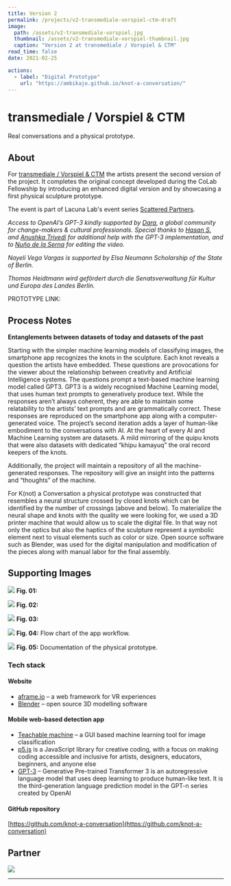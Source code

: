 ```yaml
---
title: Version 2
permalink: /projects/v2-transmediale-vorspiel-ctm-draft
image: 
  path: /assets/v2-transmediale-vorspiel.jpg
  thumbnail: /assets/v2-transmediale-vorspiel-thumbnail.jpg
  caption: "Version 2 at transmediale / Vorspiel & CTM"
read_time: false
date: 2021-02-25

actions:
  - label: "Digital Prototype"
    url: "https://ambikajo.github.io/knot-a-conversation/"
---
```


# transmediale / Vorspiel & CTM
Real conversations and a physical prototype.

## About
For [transmediale / Vorspiel & CTM](https://vorspiel.berlin/) the artists present the second version of the project. It completes the original concept developed during the CoLab Fellowship by introducing an enhanced digital version and by showcasing a first physical sculpture prototype. 

The event is part of Lacuna Lab's event series [Scattered Partners](https://lacunalab.org/events/transmediale-vorspiel-2021-or-scattered-partners).

*Access to OpenAI’s GPT-3 kindly supported by [Dara](https://www.dara.network/), a global community for change-makers & cultural professionals. Special thanks to [Hasan S.](https://curiouswala.com/) and [Anushka Trivedi](https://instagram.com/ophelia.game) for additional help with the GPT-3 implementation, and to [Nuño de la Serna](https://action-io.com/) for editing the video.*

*Nayeli Vega Vargas is supported by Elsa Neumann Scholarship of the State of Berlin.*

*Thomas Heidtmann wird gefördert durch die Senatsverwaltung für Kultur und Europa des Landes Berlin.*


PROTOTYPE LINK: 

## Process Notes
**Entanglements between datasets of today and datasets of the past**

Starting with the simpler machine learning models of classifying images, the smartphone app recognizes the knots in the sculpture. Each knot reveals a question the artists have embedded. These questions are provocations for the viewer about the relationship between creativity and Artificial Intelligence systems. The questions prompt a text-based machine learning model called GPT3. GPT3 is a widely recognised Machine Learning model, that uses human text prompts to generatively produce text. While the responses aren’t always coherent, they are able to maintain some relatability to the artists’ text prompts and are grammatically correct. These responses are reproduced on the smartphone app along with a computer-generated voice. The project’s second iteration adds a layer of human-like embodiment to the conversations with AI. 
At the heart of every AI and Machine Learning system are datasets. A mild mirroring of the quipu knots that were also datasets with dedicated “khipu kamayuq” the oral record keepers of the knots. 

Additionally, the project will maintain a repository of all the machine-generated responses. The repository will give an insight into the patterns and “thoughts” of the machine. 

For K(not) a Conversation a physical prototype was constructed that resembles a neural structure crossed by closed knots which can be identified by the number of crossings (above and below). To materialize the neural shape and knots with the quality we were looking for, we used a 3D printer machine that would allow us to scale the digital file. In that way not only the optics but also the haptics of the sculpture represent a symbolic element next to visual elements such as color or size.
Open source software such as Blender, was used for the digital manipulation and modification of the pieces along with manual labor for the final assembly.


## Supporting Images
![](/assets/v2-individual-pieces.jpg)
**Fig. 01:** 

![](/assets/v2-connecting-pieces.jpg)
**Fig. 02:** 

![](/assets/v2-physical-prototype-finished.jpg)
**Fig. 03:** 

![](/assets/v2-workflow-app.png)
**Fig. 04:** Flow chart of the app workflow.

![](/assets/v2-docu-process.jpg)
**Fig. 05:** Documentation of the physical prototype.


### Tech stack 
#### Website
- [aframe.io](https://aframe.io) – a web framework for VR experiences
- [Blender](https://blender.org) – open source 3D modelling software 

#### Mobile web-based detection app
- [Teachable machine](https://teachablemachine.withgoogle.com/) – a GUI based machine learning tool for image classification
- [p5.js](https://p5js.org/) is a JavaScript library for creative coding, with a focus on making coding accessible and inclusive for artists, designers, educators, beginners, and anyone else
- [GPT-3](https://github.com/openai/gpt-3) – Generative Pre-trained Transformer 3 is an autoregressive language model that uses deep learning to produce human-like text. It is the third-generation language prediction model in the GPT-n series created by OpenAI

#### GitHub repository
 [https://github.com/knot-a-conversation](https://github.com/knot-a-conversation)
 
## Partner

![](/assets/logos/v2-logos.png) 

 ---
[^1]:[https://yokoiki.com/2020/10/18/codes-in-knots-2/](https://yokoiki.com/2020/10/18/codes-in-knots-2/)
[^2]:[https://computationalmama.xyz](https://computationalmama.xyz)
[^3]:[https://yokoiki.com](https://yokoiki.com)
[^4]:[http://thomasheidtmann.de/](http://thomasheidtmann.de/)
[^5]:[https://befantastic.in/colab/](https://befantastic.in/colab/)
[^6]:[https://miro.com/app/board/o9J_khNZQwE=/](https://miro.com/app/board/o9J_khNZQwE=/)
